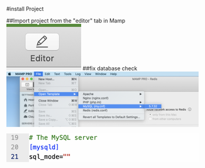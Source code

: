 

#install Project

##Import project from the "editor" tab in Mamp
![alt text](./editorTab.png)
##fix database check
![alt text](./screenShotFixMysql1.png)

![alt text](./screenShotFixMysql2.png)

